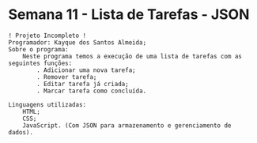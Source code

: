 # Semana 11 - Lista de Tarefas - JSON

    ! Projeto Incompleto !
    Programador: Kayque dos Santos Almeida;
    Sobre o programa:
        Neste programa temos a execução de uma lista de tarefas com as seguintes funções:
            . Adicionar uma nova tarefa;
            . Remover tarefa;
            . Editar tarefa já criada;
            . Marcar tarefa como concluída.
    
    Linguagens utilizadas:
        HTML;
        CSS;
        JavaScript. (Com JSON para armazenamento e gerenciamento de dados).